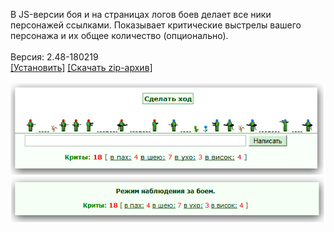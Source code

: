 В JS-версии боя и на страницax логов боев делает все ники персонажей ссылками. Показывает критические выстрелы вашего персонажа и их общее количество (опционально).
<br>
<br>
Версия: 2.48-180219
<br>
[[Установить]](https://raw.githubusercontent.com/MyRequiem/comfortablePlayingInGW/master/separatedScripts/CritShotsAndLinksBtlLog/critShotsAndLinksBtlLog.user.js) [[Скачать zip-архив]](https://raw.githubusercontent.com/MyRequiem/comfortablePlayingInGW/master/separatedScripts/CritShotsAndLinksBtlLog/critShotsAndLinksBtlLog.user.js.zip)
<br>
<br>
![CritShotsAndLinksBtlLog](https://raw.githubusercontent.com/MyRequiem/comfortablePlayingInGW/master/imgs/CritShotsAndLinksBtlLog/screen.png)
<br>
